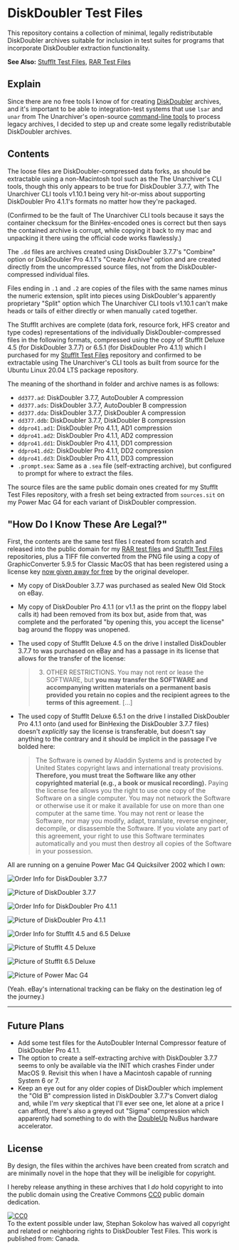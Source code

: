 # DiskDoubler Test Files

This repository contains a collection of minimal, legally redistributable
DiskDoubler archives suitable for inclusion in test suites for programs that
incorporate DiskDoubler extraction functionality.

**See Also:**
[StuffIt Test Files](https://github.com/ssokolow/stuffit-test-files/),
[RAR Test Files](https://github.com/ssokolow/rar-test-files)

## Explain

Since there are no free tools I know of for creating
[DiskDoubler](https://en.wikipedia.org/wiki/DiskDoubler) archives, and it's
important to be able to integration-test systems that use `lsar` and `unar` from
The Unarchiver's open-source
[command-line tools](https://theunarchiver.com/command-line) to process legacy
archives, I decided to step up and create some legally redistributable
DiskDoubler archives.

## Contents

The loose files are DiskDoubler-compressed data forks, as should be extractable
using a non-Macintosh tool such as the The Unarchiver's CLI tools, though this
only appears to be true for DiskDoubler 3.7.7, with The Unarchiver CLI tools
v1.10.1 being very hit-or-miss about supporting DiskDoubler Pro 4.1.1's formats
no matter how they're packaged.

(Confirmed to be the fault of The Unarchiver CLI tools because it says the
container checksum for the BinHex-encoded ones is correct but then says the
contained archive is corrupt, while copying it back to my mac and unpacking it
there using the official code works flawlessly.)

The `.dd` files are archives created using DiskDoubler 3.7.7's "Combine" option
or DiskDoubler Pro 4.1.1's "Create Archive" option and are created directly from
the uncompressed source files, not from the DiskDoubler-compressed individual
files.

Files ending in `.1` and `.2` are copies of the files with the same names minus
the numeric extension, split into pieces using DiskDoubler's apparently
proprietary "Split" option which The Unarchiver CLI tools v1.10.1 can't make
heads or tails of either directly or when manually `cat`ed together.

The StuffIt archives are complete (data fork, resource fork, HFS creator and
type codes) representations of the individually DiskDoubler-compressed files in
the following formats, compressed using the copy of StuffIt Deluxe 4.5 (for
DiskDoubler 3.7.7) or 6.5.1 (for DiskDoubler Pro 4.1.1) which I purchased for my
[StuffIt Test Files](https://github.com/ssokolow/stuffit-test-files/) repository
and confirmed to be extractable using The Unarchiver's CLI tools as built from
source for the Ubuntu Linux 20.04 LTS package repository.

The meaning of the shorthand in folder and archive names is as follows:

- `dd377.ad`: DiskDoubler 3.7.7, AutoDoubler A compression
- `dd377.ads`: DiskDoubler 3.7.7, AutoDoubler B compression
- `dd377.dda`: DiskDoubler 3.7.7, DiskDoubler A compression
- `dd377.ddb`: DiskDoubler 3.7.7, DiskDoubler B compression
- `ddpro41.ad1`: DiskDoubler Pro 4.1.1, AD1 compression
- `ddpro41.ad2`: DiskDoubler Pro 4.1.1, AD2 compression
- `ddpro41.dd1`: DiskDoubler Pro 4.1.1, DD1 compression
- `ddpro41.dd2`: DiskDoubler Pro 4.1.1, DD2 compression
- `ddpro41.dd3`: DiskDoubler Pro 4.1.1, DD3 compression
- `.prompt.sea`: Same as a `.sea` file (self-extracting archive), but configured
  to prompt for where to extract the files.

The source files are the same public domain ones created for my StuffIt Test
Files repository, with a fresh set being extracted from `sources.sit` on my
Power Mac G4 for each variant of DiskDoubler compression.

## "How Do I Know These Are Legal?"

First, the contents are the same test files I created from scratch and released
into the public domain for my
[RAR test files](https://github.com/ssokolow/rar-test-files) and
[StuffIt Test Files](https://github.com/ssokolow/stuffit-test-files/)
repositories, plus a TIFF file converted from the PNG file using a copy of
GraphicConverter 5.9.5 for Classic MacOS that has been registered using a
license key
[now given away for free](https://www.lemkesoft.de/en/products/graphicconverter/download/download-old-versions/)
by the original developer.

- My copy of DiskDoubler 3.7.7 was purchased as sealed New Old Stock on eBay.
- My copy of DiskDoubler Pro 4.1.1 (or v1.1 as the print on the floppy label
  calls it) had been removed from its box but, aside from that, was complete and
  the perforated "by opening this, you accept the license" bag around the floppy
  was unopened.
- The used copy of StuffIt Deluxe 4.5 on the drive I installed DiskDoubler 3.7.7
  to was purchased on eBay and has a passage in its license that allows for the
  transfer of the license:

  > 3. OTHER RESTRICTIONS. You may not rent or lease the SOFTWARE, but **you may
  >    transfer the SOFTWARE and accompanying written materials on a permanent
  >    basis provided you retain no copies and the recipient agrees to the terms
  >    of this agreement**. [...]

- The used copy of StuffIt Deluxe 6.5.1 on the drive I installed DiskDoubler Pro
  4.1.1 onto (and used for BinHexing the DiskDoubler 3.7.7 files) doesn't
  _explicitly_ say the license is transferable, but doesn't say anything to the
  contrary and it should be implicit in the passage I've bolded here:

  > The Software is owned by Aladdin Systems and is protected by United States
  > copyright laws and international treaty provisions. **Therefore, you must
  > treat the Software like any other copyrighted material (e.g., a book or
  > musical recording).** Paying the license fee allows you the right to use one
  > copy of the Software on a single computer. You may not network the Software
  > or otherwise use it or make it available for use on more than one computer
  > at the same time. You may not rent or lease the Software, nor may you
  > modify, adapt, translate, reverse engineer, decompile, or disassemble the
  > Software. If you violate any part of this agreement, your right to use this
  > Software terminates automatically and you must then destroy all copies of
  > the Software in your possession.

All are running on a genuine Power Mac G4 Quicksilver 2002 which I own:

![Order Info for DiskDoubler 3.7.7](photos/dd377_order_info.jpg)

![Picture of DiskDoubler 3.7.7](photos/dd377.jpg)

![Order Info for DiskDoubler Pro 4.1.1](photos/ddpro411_order_info.png)

![Picture of DiskDoubler Pro 4.1.1](photos/ddpro411.jpg)

![Order Info for StuffIt 4.5 and 6.5 Deluxe](photos/stuffit_order_info.png)

![Picture of StuffIt 4.5 Deluxe](photos/stuffit45mac.jpg)

![Picture of StuffIt 6.5 Deluxe](photos/stuffit65mac.jpg)

![Picture of Power Mac G4](photos/powermacg4.jpg)

(Yeah. eBay's international tracking can be flaky on the destination leg of the
journey.)

---

## Future Plans

- Add some test files for the AutoDoubler Internal Compressor feature of
  DiskDoubler Pro 4.1.1.
- The option to create a self-extracting archive with DiskDoubler 3.7.7 seems to
  only be available via the INIT which crashes Finder under MacOS 9. Revisit
  this when I have a Macintosh capable of running System 6 or 7.
- Keep an eye out for any older copies of DiskDoubler which implement the "Old
  B" compression listed in DiskDoubler 3.7.7's Convert dialog and, while I'm
  _very_ skeptical that I'll ever see one, let alone at a price I can afford,
  there's also a greyed out "Sigma" compression which apparently had something
  to do with the
  [DoubleUp](https://archive.org/details/TNM_DiskDoubler_data_compression_card_for_Macinto_20171214_0204)
  NuBus hardware accelerator.

## License

By design, the files within the archives have been created from scratch and are
minimally novel in the hope that they will be ineligible for copyright.

I hereby release anything in these archives that I _do_ hold copyright to into
the public domain using the Creative Commons
[CC0](http://creativecommons.org/publicdomain/zero/1.0/) public domain
dedication.

<p xmlns:dct="http://purl.org/dc/terms/" xmlns:vcard="http://www.w3.org/2001/vcard-rdf/3.0#">
  <a rel="license"
     href="http://creativecommons.org/publicdomain/zero/1.0/">
    <img src="http://i.creativecommons.org/p/zero/1.0/88x31.png" style="border-style: none;" alt="CC0" />
  </a>
  <br />
  To the extent possible under law,
  <span resource="[_:publisher]" rel="dct:publisher">
    <span property="dct:title">Stephan Sokolow</span></span>
  has waived all copyright and related or neighboring rights to
  <span property="dct:title">DiskDoubler Test Files</span>.
This work is published from:
<span property="vcard:Country" datatype="dct:ISO3166"
      content="CA" about="[_:publisher]">
  Canada</span>.
</p>

